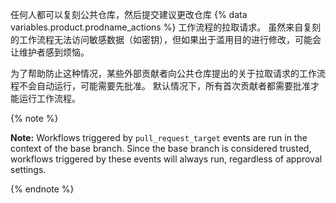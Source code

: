任何人都可以复刻公共仓库，然后提交建议更改仓库 {% data variables.product.prodname_actions %} 工作流程的拉取请求。 虽然来自复刻的工作流程无法访问敏感数据（如密钥），但如果出于滥用目的进行修改，可能会让维护者感到烦恼。

为了帮助防止这种情况，某些外部贡献者向公共仓库提出的关于拉取请求的工作流程不会自动运行，可能需要先批准。 默认情况下，所有首次贡献者都需要批准才能运行工作流程。

{% note %}

**Note:** Workflows triggered by `pull_request_target` events are run in the context of the base branch. Since the base branch is considered trusted, workflows triggered by these events will always run, regardless of approval settings.

{% endnote %}
